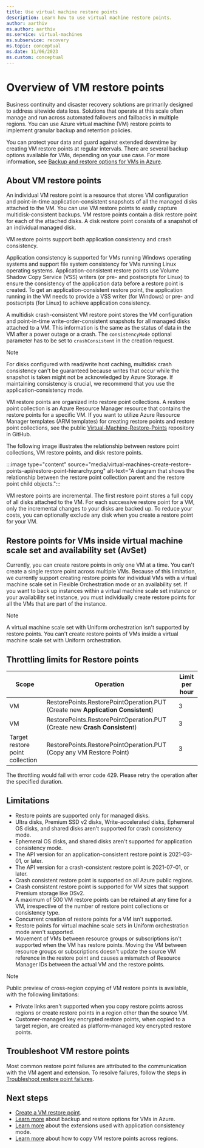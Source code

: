 ```yaml
---
title: Use virtual machine restore points
description: Learn how to use virtual machine restore points.
author: aarthiv
ms.author: aarthiv
ms.service: virtual-machines
ms.subservice: recovery
ms.topic: conceptual
ms.date: 11/06/2023
ms.custom: conceptual
---
```


# Overview of VM restore points

Business continuity and disaster recovery solutions are primarily designed to address sitewide data loss. Solutions that operate at this scale often manage and run across automated failovers and failbacks in multiple regions. You can use Azure virtual machine (VM) restore points to implement granular backup and retention policies.

You can protect your data and guard against extended downtime by creating VM restore points at regular intervals. There are several backup options available for VMs, depending on your use case. For more information, see [Backup and restore options for VMs in Azure](backup-recovery.md).

## About VM restore points

An individual VM restore point is a resource that stores VM configuration and point-in-time application-consistent snapshots of all the managed disks attached to the VM. You can use VM restore points to easily capture multidisk-consistent backups. VM restore points contain a disk restore point for each of the attached disks. A disk restore point consists of a snapshot of an individual managed disk.

VM restore points support both application consistency and crash consistency.

Application consistency is supported for VMs running Windows operating systems and support file system consistency for VMs running Linux operating systems. Application-consistent restore points use Volume Shadow Copy Service (VSS) writers (or pre- and postscripts for Linux) to ensure the consistency of the application data before a restore point is created. To get an application-consistent restore point, the application running in the VM needs to provide a VSS writer (for Windows) or pre- and postscripts (for Linux) to achieve application consistency.

A multidisk crash-consistent VM restore point stores the VM configuration and point-in-time write-order-consistent snapshots for all managed disks attached to a VM. This information is the same as the status of data in the VM after a power outage or a crash. The `consistencyMode` optional parameter has to be set to `crashConsistent` in the creation request.

> [!NOTE]
> For disks configured with read/write host caching, multidisk crash consistency can't be guaranteed because writes that occur while the snapshot is taken might not be acknowledged by Azure Storage. If maintaining consistency is crucial, we recommend that you use the application-consistency mode.

VM restore points are organized into restore point collections. A restore point collection is an Azure Resource Manager resource that contains the restore points for a specific VM. If you want to utilize Azure Resource Manager templates (ARM templates) for creating restore points and restore point collections, see the public [Virtual-Machine-Restore-Points](https://github.com/Azure/Virtual-Machine-Restore-Points) repository in GitHub.

The following image illustrates the relationship between restore point collections, VM restore points, and disk restore points.

:::image type="content" source="media/virtual-machines-create-restore-points-api/restore-point-hierarchy.png" alt-text="A diagram that shows the relationship between the restore point collection parent and the restore point child objects.":::

VM restore points are incremental. The first restore point stores a full copy of all disks attached to the VM. For each successive restore point for a VM, only the incremental changes to your disks are backed up. To reduce your costs, you can optionally exclude any disk when you create a restore point for your VM.

## Restore points for VMs inside virtual machine scale set and availability set (AvSet)

Currently, you can create restore points in only one VM at a time. You can't create a single restore point across multiple VMs. Because of this limitation, we currently support creating restore points for individual VMs with a virtual machine scale set in Flexible Orchestration mode or an availability set. If you want to back up instances within a virtual machine scale set instance or your availability set instance, you must individually create restore points for all the VMs that are part of the instance.

> [!NOTE]
> A virtual machine scale set with Uniform orchestration isn't supported by restore points. You can't create restore points of VMs inside a virtual machine scale set with Uniform orchestration.

## Throttling limits for Restore points

**Scope** | **Operation** | **Limit per hour**
--- | --- | ---
VM | RestorePoints.RestorePointOperation.PUT (Create new **Application Consistent**) | 3
VM | RestorePoints.RestorePointOperation.PUT (Create new **Crash Consisten**t) | 3
Target restore point collection | RestorePoints.RestorePointOperation.PUT (Copy any VM Restore Point) | 3

The throttling would fail with error code 429. Please retry the operation after the specified duration.

## Limitations

- Restore points are supported only for managed disks.
- Ultra disks, Premium SSD v2 disks, Write-accelerated disks, Ephemeral OS disks, and shared disks aren't supported for crash consistency mode.
- Ephemeral OS disks, and shared disks aren't supported for application consistency mode.
- The API version for an application-consistent restore point is 2021-03-01, or later.
- The API version for a crash-consistent restore point is 2021-07-01, or later.
- Crash consistent restore point is supported on all Azure public regions.
- Crash consistent restore point is supported for VM sizes that support Premium storage like DSv2.
- A maximum of 500 VM restore points can be retained at any time for a VM, irrespective of the number of restore point collections or consistency type.
- Concurrent creation of restore points for a VM isn't supported.
- Restore points for virtual machine scale sets in Uniform orchestration mode aren't supported.
- Movement of VMs between resource groups or subscriptions isn't supported when the VM has restore points. Moving the VM between resource groups or subscriptions doesn't update the source VM reference in the restore point and causes a mismatch of Resource Manager IDs between the actual VM and the restore points.

 > [!NOTE]
 > Public preview of cross-region copying of VM restore points is available, with the following limitations:
 >
 > - Private links aren't supported when you copy restore points across regions or create restore points in a region other than the source VM.
 > - Customer-managed key encrypted restore points, when copied to a target region, are created as platform-managed key encrypted restore points.

## Troubleshoot VM restore points

Most common restore point failures are attributed to the communication with the VM agent and extension. To resolve failures, follow the steps in [Troubleshoot restore point failures](restore-point-troubleshooting.md).

## Next steps

- [Create a VM restore point](create-restore-points.md).
- [Learn more](backup-recovery.md) about backup and restore options for VMs in Azure.
- [Learn more](virtual-machines-restore-points-vm-snapshot-extension.md) about the extensions used with application consistency mode.
- [Learn more](virtual-machines-restore-points-copy.md) about how to copy VM restore points across regions.
